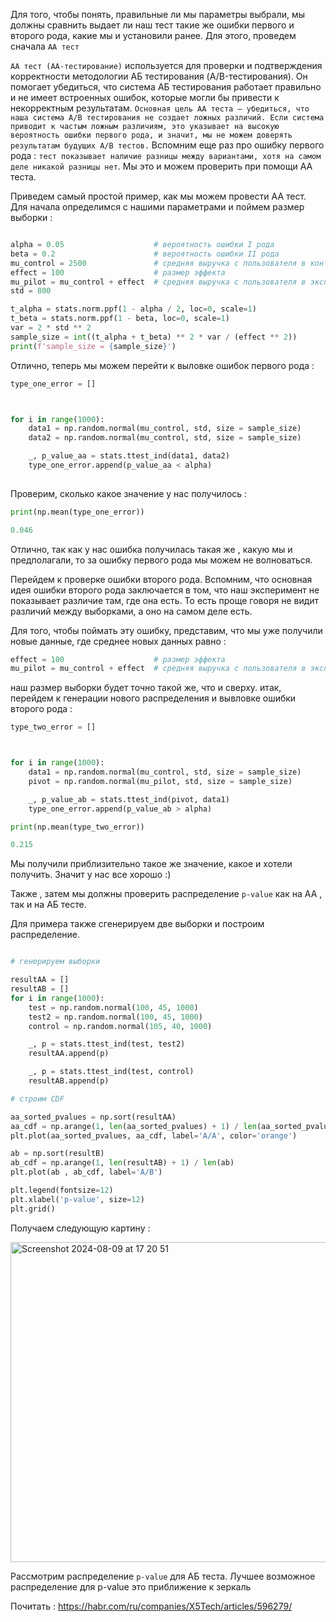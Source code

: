 Для того, чтобы понять, правильные ли мы параметры выбрали, мы должны сравнить выдает ли наш тест такие же ошибки первого и второго рода, какие мы и установили ранее. Для этого, проведем сначала `АА тест`

`АА тест (AA-тестирование)` используется для проверки и подтверждения корректности методологии АБ тестирования (A/B-тестирования). Он помогает убедиться, что система АБ тестирования работает правильно и не имеет встроенных ошибок, которые могли бы привести к некорректным результатам. `Основная цель АА теста — убедиться, что наша система A/B тестирования не создает ложных различий. Если система приводит к частым ложным различиям, это указывает на высокую вероятность ошибки первого рода, и значит, мы не можем доверять результатам будущих A/B тестов.` Вспомним еще раз про ошибку первого рода :  `тест показывает наличие разницы между вариантами, хотя на самом деле никакой разницы нет`.  Мы это и можем проверить при помощи АА теста.

Приведем самый простой пример, как мы можем провести АА тест.
Для начала определимся с нашими параметрами и поймем размер выборки : 

```python

alpha = 0.05                    # вероятность ошибки I рода
beta = 0.2                      # вероятность ошибки II рода
mu_control = 2500               # средняя выручка с пользователя в контрольной группе
effect = 100                    # размер эффекта
mu_pilot = mu_control + effect  # средняя выручка с пользователя в экспериментальной группе
std = 800                       

t_alpha = stats.norm.ppf(1 - alpha / 2, loc=0, scale=1)
t_beta = stats.norm.ppf(1 - beta, loc=0, scale=1)
var = 2 * std ** 2
sample_size = int((t_alpha + t_beta) ** 2 * var / (effect ** 2))
print(f'sample_size = {sample_size}')

```

Отлично, теперь мы можем перейти к выловке ошибок первого рода : 

```python
type_one_error = []



for i in range(1000):
    data1 = np.random.normal(mu_control, std, size = sample_size)
    data2 = np.random.normal(mu_control, std, size = sample_size)

    _, p_value_aa = stats.ttest_ind(data1, data2)
    type_one_error.append(p_value_aa < alpha)
    
```

Проверим, сколько какое значение у нас получилось : 

```python
print(np.mean(type_one_error)) 

0.046
```

Отлично, так как у нас ошибка получилась такая же , какую мы и предполагали, то за ошибку первого рода мы можем не волноваться. 

Перейдем к проверке ошибки второго рода. 
Вспомним, что основная идея ошибки второго рода заключается в том, что наш эксперимент не показывает различие там, где она есть. То есть проще говоря не видит различий между выборками, а оно на самом деле есть. 

Для того, чтобы поймать эту ошибку, представим, что мы уже получили новые данные, где среднее новых данных равно : 

```python
effect = 100                    # размер эффекта
mu_pilot = mu_control + effect  # средняя выручка с пользователя в экспериментальной группе

```

наш размер выборки будет точно такой же, что и сверху. 
итак, перейдем к генерации нового распределения и вывловке ошибки второго рода : 

```python
type_two_error = []



for i in range(1000):
    data1 = np.random.normal(mu_control, std, size = sample_size)
    pivot = np.random.normal(mu_pilot, std, size = sample_size)

    _, p_value_ab = stats.ttest_ind(pivot, data1)
    type_one_error.append(p_value_ab > alpha)

print(np.mean(type_two_error))

0.215

```

Мы получили приблизительно такое же значение, какое и хотели получить. Значит у нас все хорошо :)

Также , затем мы должны проверить распределение `p-value` как на АА , так и на АБ тесте. 

Для примера также сгенерируем две выборки и построим распределение. 

```python

# генерируем выборки

resultAA = []
resultAB = []
for i in range(1000):
    test = np.random.normal(100, 45, 1000)
    test2 = np.random.normal(100, 45, 1000)
    control = np.random.normal(105, 40, 1000)

    _, p = stats.ttest_ind(test, test2)
    resultAA.append(p)

    _, p = stats.ttest_ind(test, control)
    resultAB.append(p)

# строим CDF 

aa_sorted_pvalues = np.sort(resultAA)
aa_cdf = np.arange(1, len(aa_sorted_pvalues) + 1) / len(aa_sorted_pvalues)
plt.plot(aa_sorted_pvalues, aa_cdf, label='A/A', color='orange')

ab = np.sort(resultB)
ab_cdf = np.arange(1, len(resultAB) + 1) / len(ab)
plt.plot(ab , ab_cdf, label='A/B')

plt.legend(fontsize=12)
plt.xlabel('p-value', size=12)
plt.grid()
```

Получаем следующую картину : 

<img width="512" alt="Screenshot 2024-08-09 at 17 20 51" src="https://github.com/user-attachments/assets/556631f6-6af9-4617-8a17-1cbe17852591">

Рассмотрим распределение `p-value` для АБ теста. Лучшее возможное распределение для p-value это приближение к зеркаль  


Почитать : 
https://habr.com/ru/companies/X5Tech/articles/596279/

